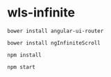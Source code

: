 # wls-infinite

```
bower install angular-ui-router

```

```
bower install ngInfiniteScroll

```

```
npm install

```

```
npm start

```
